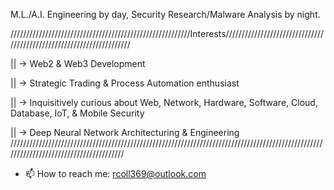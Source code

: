 M.L./A.I. Engineering by day, Security Research/Malware Analysis by night.

/////////////////////////////////////////////////////////Interests/////////////////////////////////////////////////////////////////////

                                                                                                                                   

|| -> Web2 & Web3 Development                                                                                                        

                                                                                                                                  

|| -> Strategic Trading & Process Automation enthusiast                                                                              



|| -> Inquisitively curious about Web, Network, Hardware, Software, Cloud, Database, IoT, & Mobile Security                             

                                                                                                                                   
|| -> Deep Neural Network Architecturing & Engineering                                                                      
///////////////////////////////////////////////////////////////////////////////////////////////////////////////////////////////////////

- 📫 How to reach me: rcoll369@outlook.com

<!---
collerepo/collerepo is a ✨ special ✨ repository because its `README.md` (this file) appears on your GitHub profile.
You can click the Preview link to take a look at your changes.
--->
